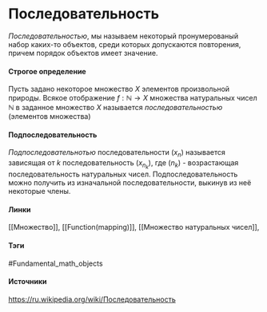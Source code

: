 # Последовательность
*Последовательностью*, мы называем некоторый пронумерованый набор каких-то объектов, среди которых допускаются повторения, причем порядок объектов имеет значение.

#### Строгое определение
Пусть задано некоторое множество $X$ элементов произвольной природы.
Всякое отображение $f:\mathbb{N}\to X$ множества натуральных чисел $\mathbb{N}$ в заданное множество $X$ называется *последовательностью* (элементов множества)

#### Подпоследовательность
*Подпоследовательнотью* последовательности $(x_{n})$ называется зависящая от $k$ последовательность $(x_{n_{k}})$, где $(n_{k})$ - возрастающая последовательность натуральных чисел. Подпоследовательность можно получить из изначальной последовательности, выкинув из неё некоторые члены.
#### Линки
 [[Множество]],
 [[Function(mapping)]],
 [[Множество натуральных чисел]],
 
#### Тэги
 #Fundamental_math_objects 
#### Источники
https://ru.wikipedia.org/wiki/Последовательность